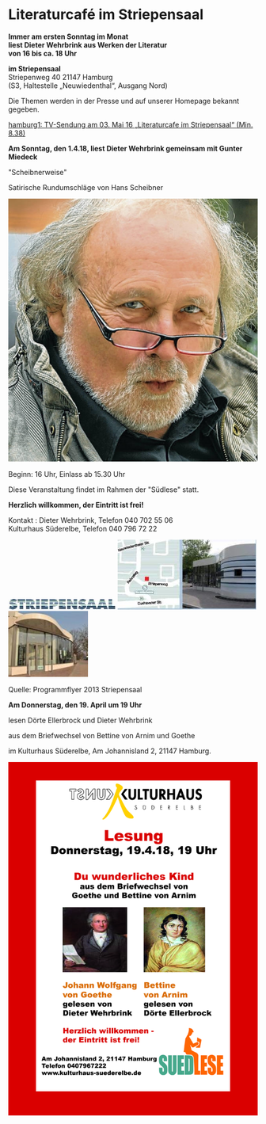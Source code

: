 # Literaturcafé im Striepensaal

**Immer am ersten Sonntag im Monat  
liest Dieter Wehrbrink aus Werken der Literatur  
von 16 bis ca. 18 Uhr**

**im Striepensaal**  
Striepenweg 40 21147 Hamburg  
(S3, Haltestelle „Neuwiedenthal“, Ausgang Nord)

Die Themen werden in der Presse und auf unserer Homepage bekannt
gegeben.

[hamburg1: TV-Sendung am 03. Mai 16 „Literaturcafe im Striepensaal“
(Min.
8.38)](http://www.hamburg1.de/sendungen/18/4575/Gymnasium_Finkenwerder_zeigt_Courage_Literaturcafe_im_Striepensaal.html)



**Am Sonntag, den 1.4.18, liest Dieter Wehrbrink gemeinsam mit Gunter Miedeck**

"Scheibnerweise"

Satirische Rundumschläge von Hans Scheibner

![](/img/scheibner.jpg)

Beginn: 16 Uhr, Einlass ab 15.30 Uhr

Diese Veranstaltung findet im Rahmen der "Südlese" statt.

**Herzlich willkommen, der Eintritt ist frei!**

Kontakt
:   Dieter Wehrbrink, Telefon 040 702 55 06  
    Kulturhaus Süderelbe, Telefon 040 796 72 22

![](/img/wsb_217x24_Logo_Striepensaal+geschnitten.JPG)
![](/img/wsb_280x141_Striepensaal+WEB.jpg)
![](/img/wsb_161x133_Striepensaal+II+WEB.jpg)

Quelle: Programmflyer 2013 Striepensaal

**Am Donnerstag, den 19. April um 19 Uhr**

lesen Dörte Ellerbrock und Dieter Wehrbrink 

aus dem Briefwechsel von Bettine von Arnim und Goethe

im Kulturhaus Süderelbe, Am Johannisland 2, 21147 Hamburg.

![](/img\goethe,arnim.jpg)
